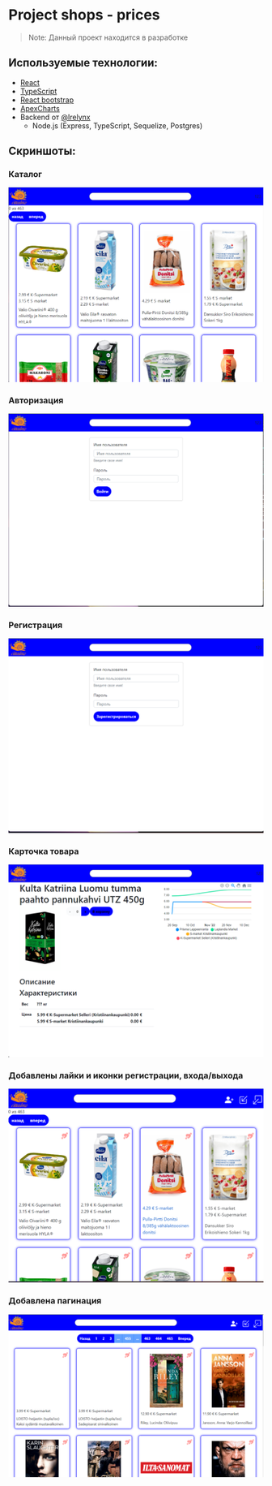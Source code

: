 # Project shops - prices 

> Note: Данный проект находится в разработке

## Используемые технологии:
* [React](https://reactjs.org/)
* [TypeScript](https://www.typescriptlang.org/)
* [React bootstrap](https://react-bootstrap.netlify.app/)
* [ApexCharts](https://apexcharts.com/)
* Backend от [@Irelynx](https://github.com/Irelynx)
  * Node.js (Express, TypeScript, Sequelize, Postgres)


## Скриншоты:

### Каталог
![Catalog](docs/Catalog.png)

### Авторизация
![Authorization](docs/Auth.png)


### Регистрация
![Register](docs/Register.png)

### Карточка товара
![Product](docs/Product.png)

### Добавлены лайки и иконки регистрации, входа/выхода 
![Icons](docs/Icons.png)

### Добавлена пагинация 
![Pagination](docs/Pagination.png)